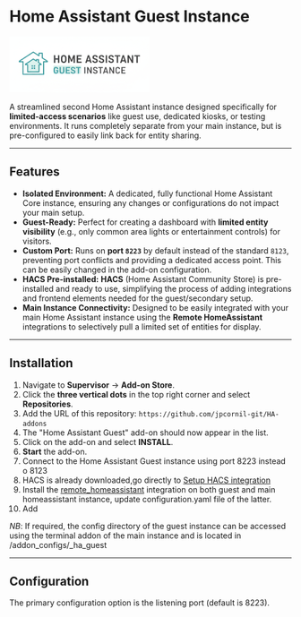 # Home Assistant Guest Instance

![Home Assistant Guest Instance Logo](logo.png)

A streamlined second Home Assistant instance designed specifically for **limited-access scenarios** like guest use, dedicated kiosks, or testing environments. It runs completely separate from your main instance, but is pre-configured to easily link back for entity sharing.

---

## Features

* **Isolated Environment:** A dedicated, fully functional Home Assistant Core instance, ensuring any changes or configurations do not impact your main setup.
* **Guest-Ready:** Perfect for creating a dashboard with **limited entity visibility** (e.g., only common area lights or entertainment controls) for visitors.
* **Custom Port:** Runs on **port `8223`** by default instead of the standard `8123`, preventing port conflicts and providing a dedicated access point. This can be easily changed in the add-on configuration.
* **HACS Pre-installed:** **HACS** (Home Assistant Community Store) is pre-installed and ready to use, simplifying the process of adding integrations and frontend elements needed for the guest/secondary setup.
* **Main Instance Connectivity:** Designed to be easily integrated with your main Home Assistant instance using the **Remote HomeAssistant** integrations to selectively pull a limited set of entities for display.

---

## Installation

1.  Navigate to **Supervisor** -> **Add-on Store**.
2.  Click the **three vertical dots** in the top right corner and select **Repositories**.
3.  Add the URL of this repository: `https://github.com/jpcornil-git/HA-addons`
4.  The "Home Assistant Guest" add-on should now appear in the list.
5.  Click on the add-on and select **INSTALL**.
6.  **Start** the add-on.
7.  Connect to the Home Assistant Guest instance using port 8223 instead o 8123
8.  HACS is already downloaded,go directly to [Setup HACS integration](https://www.hacs.xyz/docs/use/configuration/basic/#to-set-up-the-hacs-integration)
9.  Install the [remote_homeassistant](https://github.com/custom-components/remote_homeassistant) integration on both guest and main homeassistant instance, update configuration.yaml file of the latter.
10. Add

*NB*: If required, the config directory of the guest instance can be accessed using the terminal addon of the main instance and is located in /addon_configs/<sha>_ha_guest

---

## Configuration

The primary configuration option is the listening port (default is 8223).


